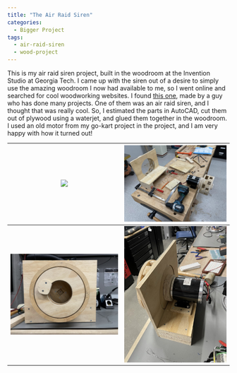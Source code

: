 ```yaml
---
title: "The Air Raid Siren"
categories:
  - Bigger Project
tags:
  - air-raid-siren
  - wood-project
---
```


This is my air raid siren project, built in the woodroom at the Invention Studio at Georgia Tech. I came up with the siren out of a desire to simply use the amazing woodroom I now had available to me, so I went online and searched for cool woodworking websites. I found [this one](https://woodgears.ca/machines.html), made by a guy who has done many projects. One of them was an air raid siren, and I thought that was really cool. So, I estimated the parts in AutoCAD, cut them out of plywood using a waterjet, and glued them together in the woodroom. I used an old motor from my go-kart project in the project, and I am very happy with how it turned out!

| <a href="https://youtu.be/6DojHYXntNY"><img src="https://github.com/JDGate/jdgate.github.io/blob/master/assets/video/SirenMaxoutThumbnail.PNG"></a> | <img src="https://github.com/JDGate/jdgate.github.io/blob/master/assets/images/AirRaidInProcess.JPEG"> |
| :---: | :---: |
| <img src="https://github.com/JDGate/jdgate.github.io/blob/master/assets/images/AirRaidFront.JPEG">  | <img src="https://github.com/JDGate/jdgate.github.io/blob/master/assets/images/AirRaidBack.JPEG">  |


